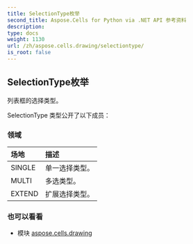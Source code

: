 ```yaml
---
title: SelectionType枚举
second_title: Aspose.Cells for Python via .NET API 参考资料
description:
type: docs
weight: 1130
url: /zh/aspose.cells.drawing/selectiontype/
is_root: false
---
```

## SelectionType枚举
列表框的选择类型。



SelectionType 类型公开了以下成员：

### 领域
|场地|描述|
| :- | :- |
| SINGLE |单一选择类型。|
| MULTI |多选类型。|
| EXTEND |扩展选择类型。|



### 也可以看看
* 模块 [aspose.cells.drawing](..)
